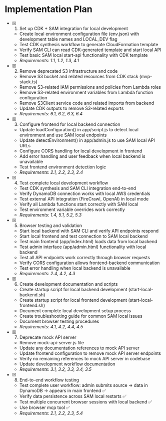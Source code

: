 # Implementation Plan

- [x] 1. Set up CDK + SAM integration for local development
  - Create local environment configuration file (env.json) with development table names and LOCAL_DEV flag
  - Test CDK synthesis workflow to generate CloudFormation template
  - Verify SAM CLI can read CDK-generated template and start local API
  - Test basic SAM local start-api functionality with CDK template
  - _Requirements: 1.1, 1.2, 1.3, 4.1_

- [x] 2. Remove deprecated S3 infrastructure and code
  - Remove S3 bucket and related resources from CDK stack (mvp-stack.ts)
  - Remove S3-related IAM permissions and policies from Lambda roles
  - Remove S3-related environment variables from Lambda function configuration
  - Remove S3Client service code and related imports from backend
  - Update CDK outputs to remove S3-related exports
  - _Requirements: 6.1, 6.2, 6.3, 6.4_

- [x] 3. Configure frontend for local backend connection
  - Update loadConfiguration() in app/script.js to detect local environment and use SAM local endpoints
  - Update detectEnvironment() in app/admin.js to use SAM local API URLs
  - Configure CORS handling for local development in frontend
  - Add error handling and user feedback when local backend is unavailable
  - Test frontend environment detection logic
  - _Requirements: 2.1, 2.2, 2.3, 2.4_

- [x] 4. Test complete local development workflow
  - Test CDK synthesis and SAM CLI integration end-to-end
  - Verify DynamoDB connection works with local AWS credentials
  - Test external API integration (FireCrawl, OpenAI) in local mode
  - Verify all Lambda functions start correctly with SAM local
  - Test environment variable overrides work correctly
  - _Requirements: 1.4, 5.1, 5.2, 5.3_

- [x] 5. Browser testing and validation
  - Start local backend with SAM CLI and verify API endpoints respond
  - Start local frontend and test connection to SAM local backend
  - Test main frontend (app/index.html) loads data from local backend
  - Test admin interface (app/admin.html) functionality with local backend
  - Test all API endpoints work correctly through browser requests
  - Verify CORS configuration allows frontend-backend communication
  - Test error handling when local backend is unavailable
  - _Requirements: 2.4, 4.2, 4.3_

- [x] 6. Create development documentation and scripts
  - Create startup script for local backend development (start-local-backend.sh)
  - Create startup script for local frontend development (start-local-frontend.sh)
  - Document complete local development setup process
  - Create troubleshooting guide for common SAM local issues
  - Document browser testing procedures
  - _Requirements: 4.1, 4.2, 4.4, 4.5_

- [x] 7. Deprecate mock API server
  - Remove mock-api-server.js file
  - Update any documentation references to mock API server
  - Update frontend configuration to remove mock API server endpoints
  - Verify no remaining references to mock API server in codebase
  - Update development workflow documentation
  - _Requirements: 3.1, 3.2, 3.3, 3.4, 3.5_

- [x] 8. End-to-end workflow testing
  - Test complete user workflow: admin submits source → data in DynamoDB → appears in main frontend ✅
  - Verify data persistence across SAM local restarts ✅
  - Test multiple concurrent browser sessions with local backend ✅
  - Use browser mcp tool ✅
  - _Requirements: 2.1, 2.2, 2.3, 5.4_
